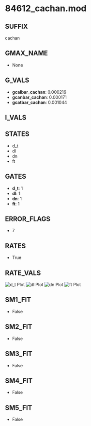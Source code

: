 # 84612_cachan.mod

## SUFFIX

cachan

## GMAX_NAME

- None

## G_VALS

- **gcalbar_cachan**: 0.000216
- **gcanbar_cachan**: 0.000171
- **gcatbar_cachan**: 0.001044

## I_VALS


## STATES

- d_t
- dl
- dn
- ft

## GATES

- **d_t**: 1
- **dl**: 1
- **dn**: 1
- **ft**: 1

## ERROR_FLAGS

- 7

## RATES

- True

## RATE_VALS

![d_t Plot](/Users/pbozelos/Dropbox/icg-Chai-Panos/supermodels/output_markdown_files/Ca/84612_cachan.mod/images/d_t.png)
![dl Plot](/Users/pbozelos/Dropbox/icg-Chai-Panos/supermodels/output_markdown_files/Ca/84612_cachan.mod/images/dl.png)
![dn Plot](/Users/pbozelos/Dropbox/icg-Chai-Panos/supermodels/output_markdown_files/Ca/84612_cachan.mod/images/dn.png)
![ft Plot](/Users/pbozelos/Dropbox/icg-Chai-Panos/supermodels/output_markdown_files/Ca/84612_cachan.mod/images/ft.png)

## SM1_FIT

- False

## SM2_FIT

- False

## SM3_FIT

- False

## SM4_FIT

- False

## SM5_FIT

- False

